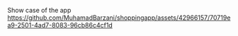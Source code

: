 Show case of the app
https://github.com/MuhamadBarzani/shoppingapp/assets/42966157/70719ea9-2501-4ad7-8083-96cb86c4cf1d
